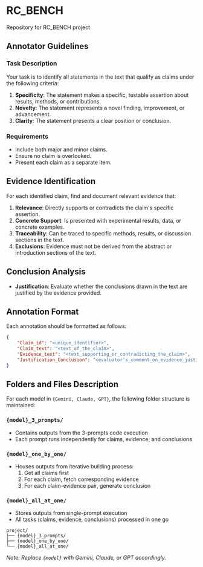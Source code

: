 # RC_BENCH
Repository for RC_BENCH project
## Annotator Guidelines

### Task Description

Your task is to identify all statements in the text that qualify as claims under the following criteria:

1. **Specificity**: The statement makes a specific, testable assertion about results, methods, or contributions.
2. **Novelty**: The statement represents a novel finding, improvement, or advancement.
3. **Clarity**: The statement presents a clear position or conclusion.

### Requirements

- Include both major and minor claims.
- Ensure no claim is overlooked.
- Present each claim as a separate item.

## Evidence Identification

For each identified claim, find and document relevant evidence that:

1. **Relevance**: Directly supports or contradicts the claim's specific assertion.
2. **Concrete Support**: Is presented with experimental results, data, or concrete examples.
3. **Traceability**: Can be traced to specific methods, results, or discussion sections in the text.
4. **Exclusions**: Evidence must not be derived from the abstract or introduction sections of the text.

## Conclusion Analysis

- **Justification**: Evaluate whether the conclusions drawn in the text are justified by the evidence provided.

## Annotation Format

Each annotation should be formatted as follows:

```json
{
    "Claim_id": "<unique_identifier>",
    "Claim_text": "<text_of_the_claim>",
    "Evidence_text": "<text_supporting_or_contradicting_the_claim>",
    "Justification_Conclusion": "<evaluator's_comment_on_evidence_justification>"
}
```

## Folders and Files Description 

For each model in `{Gemini, Claude, GPT}`, the following folder structure is maintained:

### `{model}_3_prompts/`
- Contains outputs from the 3-prompts code execution
- Each prompt runs independently for claims, evidence, and conclusions

### `{model}_one_by_one/`
- Houses outputs from iterative building process:
  1. Get all claims first
  2. For each claim, fetch corresponding evidence
  3. For each claim-evidence pair, generate conclusion

### `{model}_all_at_one/`
- Stores outputs from single-prompt execution
- All tasks (claims, evidence, conclusions) processed in one go

```
project/
├── {model}_3_prompts/
├── {model}_one_by_one/
└── {model}_all_at_one/
```

*Note: Replace `{model}` with Gemini, Claude, or GPT accordingly.*
